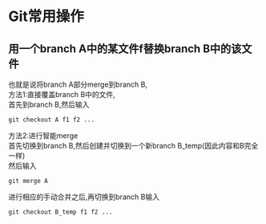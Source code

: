 # Git常用操作
## 用一个branch A中的某文件f替换branch B中的该文件
也就是说将branch A部分merge到branch B,  
方法1:直接覆盖branch B中的文件,  
首先到branch B,然后输入  
```
git checkout A f1 f2 ...
```
方法2:进行智能merge  
首先切换到branch B,然后创建并切换到一个新branch B_temp(因此内容和B完全一样)  
然后输入
```
git merge A
```
进行相应的手动合并之后,再切换到branch B输入
```
git checkout B_temp f1 f2 ...
```